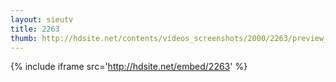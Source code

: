 ```yaml
---
layout: sieutv
title: 2263
thumb: http://hdsite.net/contents/videos_screenshots/2000/2263/preview_360p.mp4.jpg
---
```

{% include iframe src='http://hdsite.net/embed/2263' %}
 
